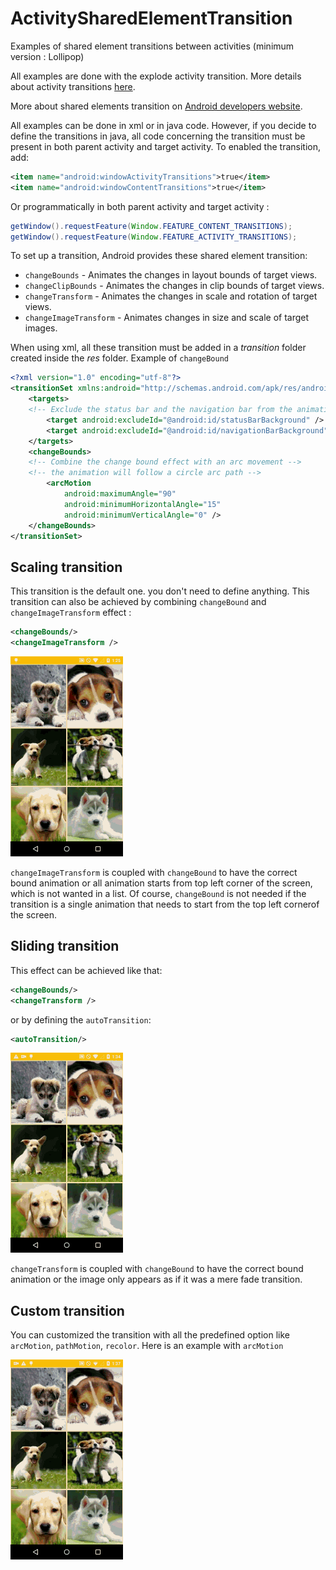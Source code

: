 # ActivitySharedElementTransition
Examples of shared element transitions between activities (minimum version : Lollipop)

All examples are done with the explode activity transition. More details about activity transitions [here](https://github.com/lcwgg/ActivityTransition).

More about shared elements transition on [Android developers website](https://developer.android.com/training/material/animations.html#Transitions).


All examples can be done in xml or in java code. However, if you decide to define the transitions in java, all code concerning the transition must be present in both parent activity and target activity. To enabled the transition, add:

```xml
<item name="android:windowActivityTransitions">true</item>
<item name="android:windowContentTransitions">true</item>
```
Or programmatically in both parent activity and target activity : 

```java
getWindow().requestFeature(Window.FEATURE_CONTENT_TRANSITIONS);
getWindow().requestFeature(Window.FEATURE_ACTIVITY_TRANSITIONS);
```

To set up a transition, Android provides these shared element transition:

* `changeBounds` - Animates the changes in layout bounds of target views.
* `changeClipBounds` - Animates the changes in clip bounds of target views.
* `changeTransform` - Animates the changes in scale and rotation of target views.
* `changeImageTransform` - Animates changes in size and scale of target images.

When using xml, all these transition must be added in a *transition* folder created inside the *res* folder.
Example of `changeBound`
```xml
<?xml version="1.0" encoding="utf-8"?>
<transitionSet xmlns:android="http://schemas.android.com/apk/res/android">
    <targets>
	<!-- Exclude the status bar and the navigation bar from the animation -->
        <target android:excludeId="@android:id/statusBarBackground" />
        <target android:excludeId="@android:id/navigationBarBackground" />
    </targets>
    <changeBounds>
	<!-- Combine the change bound effect with an arc movement -->
	<!-- the animation will follow a circle arc path -->
        <arcMotion
            android:maximumAngle="90"
            android:minimumHorizontalAngle="15"
            android:minimumVerticalAngle="0" />
    </changeBounds>
</transitionSet>
```

## Scaling transition
This transition is the default one. you don't need to define anything.
This transition can also be achieved by combining `changeBound` and `changeImageTransform` effect :
```xml
<changeBounds/>
<changeImageTransform />
```
![Demo](images/githubactivitysharedtransitionscale.gif)

`changeImageTransform` is coupled with `changeBound` to have the correct bound animation or all animation starts from top left corner of the screen, which is not wanted in a list. Of course, `changeBound` is not needed if the transition is a single animation that needs to start from the top left cornerof the screen.

## Sliding transition
This effect can be achieved like that:
```xml
<changeBounds/>
<changeTransform />
```
or by defining the `autoTransition`:
```xml
<autoTransition/>
```
![Demo](images/githubactivitysharedtransitionslide.gif)

`changeTransform` is coupled with `changeBound` to have the correct bound animation or the image only appears as if it was a mere fade transition. 

## Custom transition
You can customized the transition with all the predefined option like `arcMotion`, `pathMotion`, `recolor`.
Here is an example with `arcMotion`

![Demo](images/githubactivitysharedtransitioncustom.gif)

